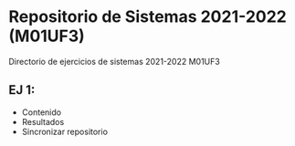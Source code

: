 # Repositorio de Sistemas 2021-2022 (M01UF3)
Directorio de ejercicios de sistemas 2021-2022 M01UF3

## EJ 1:
* Contenido
* Resultados
* Sincronizar repositorio
